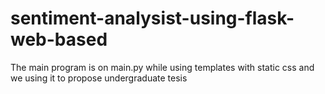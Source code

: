 # sentiment-analysist-using-flask-web-based
The main program is on main.py while using templates with static css and we using it to propose undergraduate tesis

